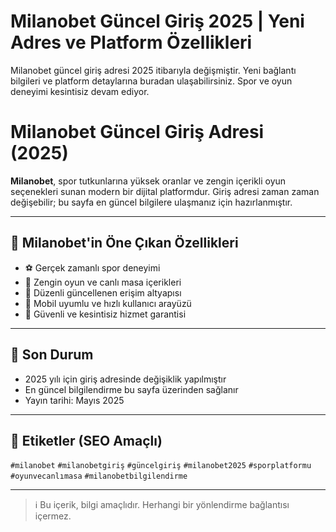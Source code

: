 # Milanobet Güncel Giriş 2025 | Yeni Adres ve Platform Özellikleri

Milanobet güncel giriş adresi 2025 itibarıyla değişmiştir. Yeni bağlantı bilgileri ve platform detaylarına buradan ulaşabilirsiniz. Spor ve oyun deneyimi kesintisiz devam ediyor.

# Milanobet Güncel Giriş Adresi (2025)

**Milanobet**, spor tutkunlarına yüksek oranlar ve zengin içerikli oyun seçenekleri sunan modern bir dijital platformdur. Giriş adresi zaman zaman değişebilir; bu sayfa en güncel bilgilere ulaşmanız için hazırlanmıştır.

---

## 🎯 Milanobet'in Öne Çıkan Özellikleri

- ⚽ Gerçek zamanlı spor deneyimi  
- 🎰 Zengin oyun ve canlı masa içerikleri  
- 🔄 Düzenli güncellenen erişim altyapısı  
- 📱 Mobil uyumlu ve hızlı kullanıcı arayüzü  
- 🔐 Güvenli ve kesintisiz hizmet garantisi  

---

## 🔄 Son Durum

- 2025 yılı için giriş adresinde değişiklik yapılmıştır  
- En güncel bilgilendirme bu sayfa üzerinden sağlanır  
- Yayın tarihi: Mayıs 2025  

---

## 📌 Etiketler (SEO Amaçlı)

`#milanobet` `#milanobetgiriş` `#güncelgiriş` `#milanobet2025` `#sporplatformu` `#oyunvecanlımasa` `#milanobetbilgilendirme`

---

> ℹ️ Bu içerik, bilgi amaçlıdır. Herhangi bir yönlendirme bağlantısı içermez.
